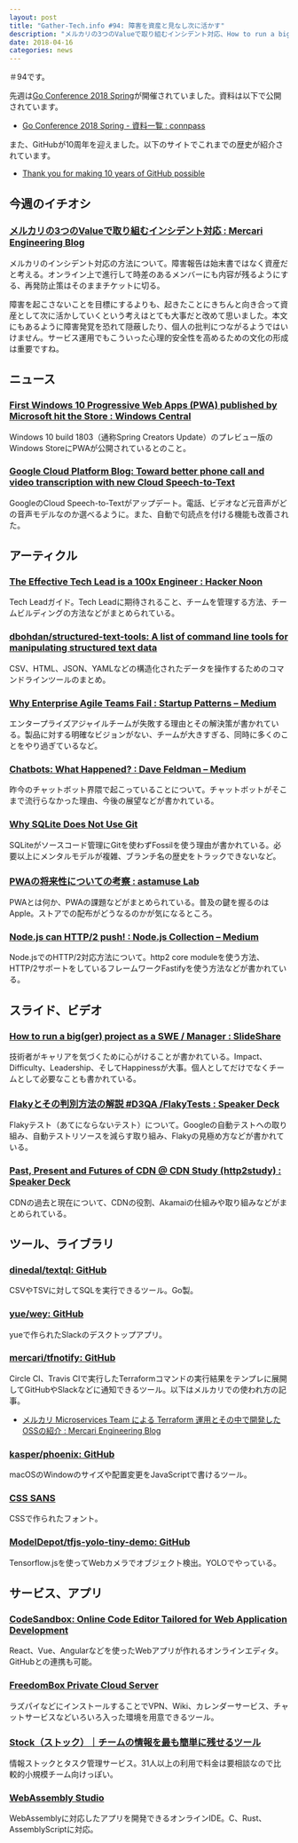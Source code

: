 ```yaml
---
layout: post
title: "Gather-Tech.info #94: 障害を資産と見なし次に活かす"
description: "メルカリの3つのValueで取り組むインシデント対応、How to run a big(ger) project as a SWE など"
date: 2018-04-16
categories: news
---
```


＃94です。

先週は[Go Conference 2018 Spring](https://gocon.connpass.com/event/82515/)が開催されていました。資料は以下で公開されています。

- [Go Conference 2018 Spring - 資料一覧 : connpass](https://gocon.connpass.com/event/82515/presentation/)

また、GitHubが10周年を迎えました。以下のサイトでこれまでの歴史が紹介されています。

- [Thank you for making 10 years of GitHub possible](https://github.com/ten)

## 今週のイチオシ

### [メルカリの3つのValueで取り組むインシデント対応 : Mercari Engineering Blog](http://tech.mercari.com/entry/2018/04/10/090453)

メルカリのインシデント対応の方法について。障害報告は始末書ではなく資産だと考える。オンライン上で進行して時差のあるメンバーにも内容が残るようにする、再発防止策はそのままチケットに切る。

障害を起こさないことを目標にするよりも、起きたことにきちんと向き合って資産として次に活かしていくという考えはとても大事だと改めて思いました。本文にもあるように障害発覚を恐れて隠蔽したり、個人の批判につながるようではいけません。サービス運用でもこういった心理的安全性を高めるための文化の形成は重要ですね。

## ニュース

### [First Windows 10 Progressive Web Apps (PWA) published by Microsoft hit the Store : Windows Central](https://www.windowscentral.com/first-batch-windows-10-progressive-web-apps-here)

Windows 10 build 1803（通称Spring Creators Update）のプレビュー版のWindows StoreにPWAが公開されているとのこと。

### [Google Cloud Platform Blog: Toward better phone call and video transcription with new Cloud Speech-to-Text](https://cloudplatform.googleblog.com/2018/04/toward-better-phone-call-and-video-transcription-with-new-Cloud-Speech-to-Text.html)

GoogleのCloud Speech-to-Textがアップデート。電話、ビデオなど元音声がどの音声モデルなのか選べるように。また、自動で句読点を付ける機能も改善された。

## アーティクル

### [The Effective Tech Lead is a 100x Engineer : Hacker Noon](https://hackernoon.com/the-effective-tech-lead-is-a-100x-engineer-fe49c0372a63)

Tech Leadガイド。Tech Leadに期待されること、チームを管理する方法、チームビルディングの方法などがまとめられている。

### [dbohdan/structured-text-tools: A list of command line tools for manipulating structured text data](https://github.com/dbohdan/structured-text-tools)

CSV、HTML、JSON、YAMLなどの構造化されたデータを操作するためのコマンドラインツールのまとめ。

### [Why Enterprise Agile Teams Fail : Startup Patterns – Medium](https://medium.com/startup-patterns/why-enterprise-agile-teams-fail-4ae64f7852d6)

エンタープライズアジャイルチームが失敗する理由とその解決策が書かれている。製品に対する明確なビジョンがない、チームが大きすぎる、同時に多くのことをやり過ぎているなど。

### [Chatbots: What Happened? : Dave Feldman – Medium](https://medium.com/@dfeldman/chatbots-what-happened-dcc3f91a512c)

昨今のチャットボット界隈で起こっていることについて。チャットボットがそこまで流行らなかった理由、今後の展望などが書かれている。

### [Why SQLite Does Not Use Git](https://sqlite.org/whynotgit.html)

SQLiteがソースコード管理にGitを使わずFossilを使う理由が書かれている。必要以上にメンタルモデルが複雑、ブランチ名の歴史をトラックできないなど。

### [PWAの将来性についての考察 : astamuse Lab](http://lab.astamuse.co.jp/entry/2018/04/11/114500)

PWAとは何か、PWAの課題などがまとめられている。普及の鍵を握るのはApple。ストアでの配布がどうなるのかが気になるところ。

### [Node.js can HTTP/2 push! : Node.js Collection – Medium](https://medium.com/the-node-js-collection/node-js-can-http-2-push-b491894e1bb1)

Node.jsでのHTTP/2対応方法について。http2 core moduleを使う方法、HTTP/2サポートをしているフレームワークFastifyを使う方法などが書かれている。

## スライド、ビデオ

### [How to run a big(ger) project as a SWE / Manager : SlideShare](https://www.slideshare.net/kinukox/how-to-run-a-bigger-project-as-a-swe-manager)

技術者がキャリアを気づくために心がけることが書かれている。Impact、Difficulty、Leadership、そしてHappinessが大事。個人としてだけでなくチームとして必要なことも書かれている。

### [Flakyとその判別方法の解説 #D3QA /FlakyTests : Speaker Deck](https://speakerdeck.com/nihonbuson/flakytests)

Flakyテスト（あてにならないテスト）について。Googleの自動テストへの取り組み、自動テストリソースを減らす取り組み、Flakyの見極め方などが書かれている。

### [Past, Present and Futures of CDN @ CDN Study (http2study) : Speaker Deck](https://speakerdeck.com/hokamoto/past-present-and-futures-of-cdn-at-cdn-study-http2study)

CDNの過去と現在について、CDNの役割、Akamaiの仕組みや取り組みなどがまとめられている。

## ツール、ライブラリ

### [dinedal/textql: GitHub](https://github.com/dinedal/textql)

CSVやTSVに対してSQLを実行できるツール。Go製。

### [yue/wey: GitHub](https://github.com/yue/wey)

yueで作られたSlackのデスクトップアプリ。

### [mercari/tfnotify: GitHub](https://github.com/mercari/tfnotify)

Circle CI、Travis CIで実行したTerraformコマンドの実行結果をテンプレに展開してGitHubやSlackなどに通知できるツール。以下はメルカリでの使われ方の記事。

- [メルカリ Microservices Team による Terraform 運用とその中で開発したOSSの紹介 : Mercari Engineering Blog](http://tech.mercari.com/entry/2018/04/09/110000)

### [kasper/phoenix: GitHub](https://github.com/kasper/phoenix/)

macOSのWindowのサイズや配置変更をJavaScriptで書けるツール。

### [CSS SANS](https://yusugomori.com/projects/css-sans/)

CSSで作られたフォント。

### [ModelDepot/tfjs-yolo-tiny-demo: GitHub](https://github.com/ModelDepot/tfjs-yolo-tiny-demo)

Tensorflow.jsを使ってWebカメラでオブジェクト検出。YOLOでやっている。

## サービス、アプリ

### [CodeSandbox: Online Code Editor Tailored for Web Application Development](https://codesandbox.io/)

React、Vue、Angularなどを使ったWebアプリが作れるオンラインエディタ。GitHubとの連携も可能。

### [FreedomBox Private Cloud Server](https://freedombox.org/)

ラズパイなどにインストールすることでVPN、Wiki、カレンダーサービス、チャットサービスなどいろいろ入った環境を用意できるツール。

### [Stock（ストック）｜チームの情報を最も簡単に残せるツール](https://www.stock-app.info/)

情報ストックとタスク管理サービス。31人以上の利用で料金は要相談なので比較的小規模チーム向けっぽい。

### [WebAssembly Studio](https://webassembly.studio/)

WebAssemblyに対応したアプリを開発できるオンラインIDE。C、Rust、AssemblyScriptに対応。
